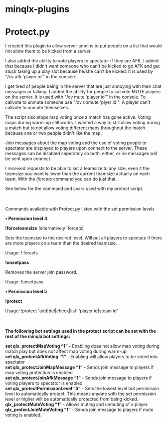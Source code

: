 # minqlx-plugins
# Protect.py

I created this plugin to allow server admins to put people on a list that would not allow them to be kicked from a server.

I also added the ability to vote players to spectator if they are AFK. I added that because I didn't want someone who can't be kicked to go AFK and get stuck taking up a play slot because he/she can't be kicked. It is used by "/cv afk 'player id'" in the console.

I get tired of people being in the server that are just annoying with their chat messages or talking. I added the ability for people to callvote MUTE players on the server. It is used with "/cv mute 'player id'" in the console. To callvote to unmute someone use "/cv unmute 'plyer id'". A player can't callvote to unmute themselves.

The script also stops map voting once a match has gone active. Voting maps during warm-up still works. I wanted a way to still allow voting during a match but to not allow voting different maps throughout the match because one or two people didn't like the map.

Join messages about the map voting and the use of voting people to spectator are displayed to players upon connect to the server. These messages can be disabled seperately so both, either, or no messages will be sent upon connect.

I received requests to be able to set a teamsize to any size, even it the teamsize you want is lower than the current teamsize actually on each team. With the <i>!forcets</i> command you can do just that.

See below for the command and cvars used with my protect script.

<br><br>
Commands available with Protect.py listed with the set permission levels

<b>•	Permission level 4</b>

<b>!forceteamsize</b> (alternatively !forcets)

Sets the teamsize to the desired level. Will put all players to spectate if there are more players on a team than the desired teamsize.

Usage: ! forcets <wanted teamsize>
   
<b>!unsetpass</b>

Removes the server join password.

Usage: !unsetpass
   
<b>•	Permission level 5</b>

<b>!protect</b>

Usage: !protect 'add|del|check|list' 'player id|steam id'


<br><br>
<b>The following bot settings used in the protect script can be set with the rest of the minqlx bot settings:</b><br>

<b>set qlx_protectMapVoting “1”</b> - Enabling does not allow map voting during match play but does not affect map voting during warm-up<br>
<b>set qlx_protectAfkVoting “1”</b> - Enabling will allow players to be voted into spectator<br>
<b>set qlx_protectJoinMapMessage “1”</b> - Sends join message to players if map voting protection is enabled<br>
<b>set qlx_protectJoinAfkMessage “1”</b> - Sends join message to players if voting players to spectator is enabled<br>
<b>set qlx_protectPermissionLevel “5”</b> - Sets the lowest level bot permission level to  automatically protect. This means anyone with the set permission level or higher will be automatically protected from being kicked.<br>
<b>qlx_protectMuteVoting “1”</b> - Allows muting and unmuting of a player.<br>
<b>qlx_protectJoinMuteVoting “1”</b> - Sends join message to players if mute voting is enabled.<br>

